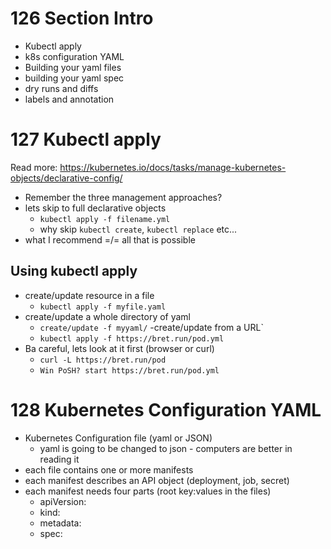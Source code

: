 # 126 Section Intro
- Kubectl apply
- k8s configuration YAML 
- Building your yaml files
- building your yaml spec
- dry runs and diffs
- labels and annotation

# 127 Kubectl apply
Read more: https://kubernetes.io/docs/tasks/manage-kubernetes-objects/declarative-config/

- Remember the three management approaches?
- lets skip to full declarative objects
    - `kubectl apply -f filename.yml`
    - why skip `kubectl create`, `kubectl replace` etc...
- what I recommend =/= all that is possible

## Using kubectl apply
- create/update resource in a file
    - `kubectl apply -f myfile.yaml`
- create/update a whole directory of yaml
    - `create/update -f myyaml/`
-create/update from a URL`
    - `kubectl apply -f https://bret.run/pod.yml`
- Ba careful, lets look at it first (browser or curl)
    - `curl -L https://bret.run/pod`
    - `Win PoSH? start https://bret.run/pod.yml`

# 128 Kubernetes Configuration YAML
- Kubernetes Configuration file (yaml or JSON)
    - yaml is going to be changed to json - computers are better in reading it
- each file contains one or more manifests
- each manifest describes an API object (deployment, job, secret)
- each manifest needs four parts (root key:values in the files)
    - apiVersion:
    - kind:
    - metadata:
    - spec:
    
